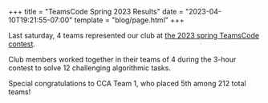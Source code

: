 +++
title = "TeamsCode Spring 2023 Results"
date = "2023-04-10T19:21:55-07:00"
template = "blog/page.html"
+++

Last saturday, 4 teams represented our club at [the 2023 spring TeamsCode contest](https://www.teamscode.org/contests/spring-2023/).

Club members worked together in their teams of 4 during the 3-hour contest to solve 12 challenging algorithmic tasks.

Special congratulations to CCA Team 1, who placed 5th among 212 total teams!
